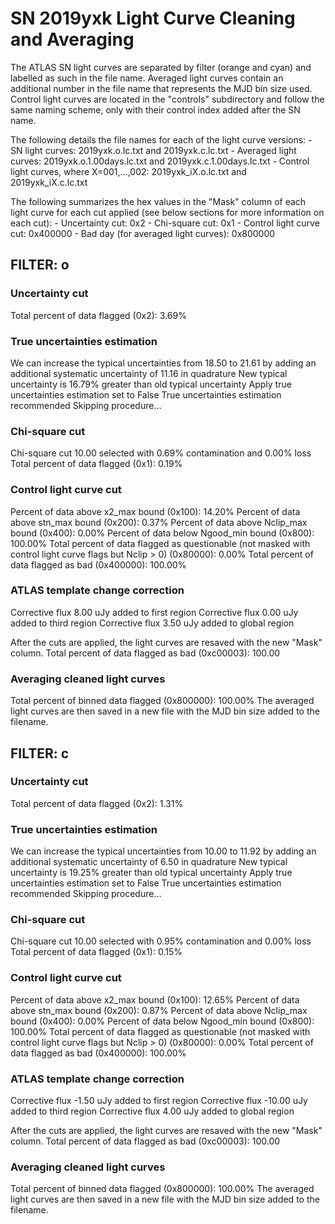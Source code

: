 # SN 2019yxk Light Curve Cleaning and Averaging

The ATLAS SN light curves are separated by filter (orange and cyan) and labelled as such in the file name. Averaged light curves contain an additional number in the file name that represents the MJD bin size used. Control light curves are located in the "controls" subdirectory and follow the same naming scheme, only with their control index added after the SN name.

The following details the file names for each of the light curve versions:
	- SN light curves: 2019yxk.o.lc.txt and 2019yxk.c.lc.txt
	- Averaged light curves: 2019yxk.o.1.00days.lc.txt and 2019yxk.c.1.00days.lc.txt
	- Control light curves, where X=001,...,002: 2019yxk_iX.o.lc.txt and 2019yxk_iX.c.lc.txt

The following summarizes the hex values in the "Mask" column of each light curve for each cut applied (see below sections for more information on each cut): 
	- Uncertainty cut: 0x2
	- Chi-square cut: 0x1
	- Control light curve cut: 0x400000
	- Bad day (for averaged light curves): 0x800000

## FILTER: o

### Uncertainty cut
Total percent of data flagged (0x2): 3.69%

### True uncertainties estimation
We can increase the typical uncertainties from 18.50 to 21.61 by adding an additional systematic uncertainty of 11.16 in quadrature
New typical uncertainty is 16.79% greater than old typical uncertainty
Apply true uncertainties estimation set to False
True uncertainties estimation recommended
Skipping procedure...

### Chi-square cut
Chi-square cut 10.00 selected with 0.69% contamination and 0.00% loss
Total percent of data flagged (0x1): 0.19%

### Control light curve cut
Percent of data above x2_max bound (0x100): 14.20%
Percent of data above stn_max bound (0x200): 0.37%
Percent of data above Nclip_max bound (0x400): 0.00%
Percent of data below Ngood_min bound (0x800): 100.00%
Total percent of data flagged as questionable (not masked with control light curve flags but Nclip > 0) (0x80000): 0.00%
Total percent of data flagged as bad (0x400000): 100.00%

### ATLAS template change correction
Corrective flux 8.00 uJy added to first region
Corrective flux 0.00 uJy added to third region
Corrective flux 3.50 uJy added to global region

After the cuts are applied, the light curves are resaved with the new "Mask" column.
Total percent of data flagged as bad (0xc00003): 100.00

### Averaging cleaned light curves
Total percent of binned data flagged (0x800000): 100.00%
The averaged light curves are then saved in a new file with the MJD bin size added to the filename.

## FILTER: c

### Uncertainty cut
Total percent of data flagged (0x2): 1.31%

### True uncertainties estimation
We can increase the typical uncertainties from 10.00 to 11.92 by adding an additional systematic uncertainty of 6.50 in quadrature
New typical uncertainty is 19.25% greater than old typical uncertainty
Apply true uncertainties estimation set to False
True uncertainties estimation recommended
Skipping procedure...

### Chi-square cut
Chi-square cut 10.00 selected with 0.95% contamination and 0.00% loss
Total percent of data flagged (0x1): 0.15%

### Control light curve cut
Percent of data above x2_max bound (0x100): 12.65%
Percent of data above stn_max bound (0x200): 0.87%
Percent of data above Nclip_max bound (0x400): 0.00%
Percent of data below Ngood_min bound (0x800): 100.00%
Total percent of data flagged as questionable (not masked with control light curve flags but Nclip > 0) (0x80000): 0.00%
Total percent of data flagged as bad (0x400000): 100.00%

### ATLAS template change correction
Corrective flux -1.50 uJy added to first region
Corrective flux -10.00 uJy added to third region
Corrective flux 4.00 uJy added to global region

After the cuts are applied, the light curves are resaved with the new "Mask" column.
Total percent of data flagged as bad (0xc00003): 100.00

### Averaging cleaned light curves
Total percent of binned data flagged (0x800000): 100.00%
The averaged light curves are then saved in a new file with the MJD bin size added to the filename.
